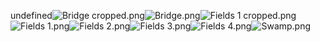 undefined![Bridge cropped.png](https://raw.githubusercontent.com/Klokinator/FE-Repo/main/BGs,%20Interface%20Elements/Background%20CGs/Battlefield%20V%20Screenshots%20%7BWAve%7D/Bridge%20cropped.png "Bridge cropped.png")![Bridge.png](https://raw.githubusercontent.com/Klokinator/FE-Repo/main/BGs,%20Interface%20Elements/Background%20CGs/Battlefield%20V%20Screenshots%20%7BWAve%7D/Bridge.png "Bridge.png")![Fields 1 cropped.png](https://raw.githubusercontent.com/Klokinator/FE-Repo/main/BGs,%20Interface%20Elements/Background%20CGs/Battlefield%20V%20Screenshots%20%7BWAve%7D/Fields%201%20cropped.png "Fields 1 cropped.png")![Fields 1.png](https://raw.githubusercontent.com/Klokinator/FE-Repo/main/BGs,%20Interface%20Elements/Background%20CGs/Battlefield%20V%20Screenshots%20%7BWAve%7D/Fields%201.png "Fields 1.png")![Fields 2.png](https://raw.githubusercontent.com/Klokinator/FE-Repo/main/BGs,%20Interface%20Elements/Background%20CGs/Battlefield%20V%20Screenshots%20%7BWAve%7D/Fields%202.png "Fields 2.png")![Fields 3.png](https://raw.githubusercontent.com/Klokinator/FE-Repo/main/BGs,%20Interface%20Elements/Background%20CGs/Battlefield%20V%20Screenshots%20%7BWAve%7D/Fields%203.png "Fields 3.png")![Fields 4.png](https://raw.githubusercontent.com/Klokinator/FE-Repo/main/BGs,%20Interface%20Elements/Background%20CGs/Battlefield%20V%20Screenshots%20%7BWAve%7D/Fields%204.png "Fields 4.png")![Swamp.png](https://raw.githubusercontent.com/Klokinator/FE-Repo/main/BGs,%20Interface%20Elements/Background%20CGs/Battlefield%20V%20Screenshots%20%7BWAve%7D/Swamp.png "Swamp.png")